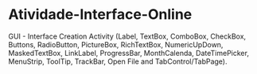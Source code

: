 # Atividade-Interface-Online
GUI - Interface Creation Activity (Label, TextBox, ComboBox, CheckBox, Buttons, RadioButton, PictureBox, RichTextBox, NumericUpDown, MaskedTextBox, LinkLabel, ProgressBar, MonthCalenda, DateTimePicker, MenuStrip, ToolTip, TrackBar, Open File and TabControl/TabPage).


